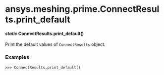 # ansys.meshing.prime.ConnectResults.print_default

<a id="ansys.meshing.prime.ConnectResults.print_default"></a>

#### *static* ConnectResults.print_default()

Print the default values of `ConnectResults` object.

### Examples

```pycon
>>> ConnectResults.print_default()
```

<!-- !! processed by numpydoc !! -->
